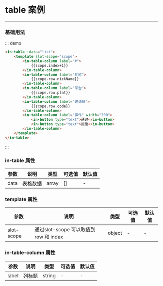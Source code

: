 <script>
export default {
    data(){
        return {
           list:[{
                nickName:'就废话特别多',
                plat:'微博',
                code:'INGVIP0',
                status:'待审核'
            },{
                nickName:'就废话特别多0123123',
                plat:'小红书',
                code:'INGVIP30',
                status:'待发货'
            }]
        }
    }
};
</script>

# table 案例
---
### 基础用法

<div class="demo-block">
    <in-table :data="list">
        <template slot-scope="scope">
            <in-table-column label="#">
                {{scope.index+1}}
            </in-table-column>
            <in-table-column label="昵称">
                {{scope.row.nickName}}
            </in-table-column>
            <in-table-column label="平台">
                {{scope.row.plat}}
            </in-table-column>
            <in-table-column label="邀请码">
                {{scope.row.code}}
            </in-table-column>
            <in-table-column label="操作" width="200">
                <in-button type="text">通过</in-button>
                <in-button type="text">拒绝</in-button>
            </in-table-column>
        </template>
    </in-table>
</div>


::: demo
```html
<in-table :data="list">
    <template slot-scope="scope">
        <in-table-column label="#">
            {{scope.index+1}}
        </in-table-column>
        <in-table-column label="昵称">
            {{scope.row.nickName}}
        </in-table-column>
        <in-table-column label="平台">
            {{scope.row.plat}}
        </in-table-column>
        <in-table-column label="邀请码">
            {{scope.row.code}}
        </in-table-column>
        <in-table-column label="操作" width="200">
            <in-button type="text">通过</in-button>
            <in-button type="text">拒绝</in-button>
        </in-table-column>
    </template>
</in-table>
```
:::

### in-table 属性

|参数|说明|类型|可选值|默认值|
|---|---|---|---|---|
| data | 表格数据 | array | [] | - |

###  template 属性

|参数|说明|类型|可选值|默认值|
|---|---|---|---|---|
| slot-scope | 通过slot-scope 可以取值到row 和 index | object | - | - |

###  in-table-column 属性

|参数|说明|类型|可选值|默认值|
|---|---|---|---|---|
| label | 列标题 | string | - | - |